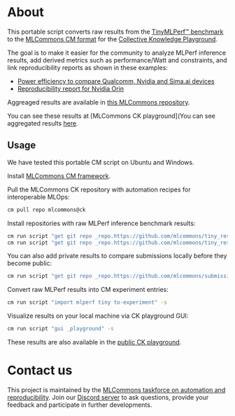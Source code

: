 # About

This portable script converts raw results from the [TinyMLPerf™ benchmark]( https://github.com/mlcommons/tiny )
to the [MLCommons CM format](https://github.com/mlcommons/ck) for the [Collective Knowledge Playground](https://x.cKnowledge.org).

The goal is to make it easier for the community to analyze MLPerf inference results, 
add derived metrics such as performance/Watt and constraints,
and link reproducibility reports as shown in these examples:
* [Power efficiency to compare Qualcomm, Nvidia and Sima.ai devices](https://cKnowledge.org/mlcommons-mlperf-inference-gui-derived-metrics-and-conditions)
* [Reproducibility report for Nvidia Orin](https://access.cknowledge.org/playground/?action=experiments&name=mlperf-inference--v3.0--edge--closed--image-classification--offline&result_uid=3751b230c800434a)

Aggreaged results are available in [this MLCommons repository](https://github.com/mlcommons/cm_inference_results).

You can see these results at [MLCommons CK playground](You can see aggregated results [here](https://access.cknowledge.org/playground/?action=experiments&tags=mlperf-tiny,all).

## Usage

We have tested this portable CM script on Ubuntu and Windows.

Install [MLCommons CM framework](https://github.com/mlcommons/ck/blob/master/docs/installation.md).

Pull the MLCommons CK repository with automation recipes for interoperable MLOps:
```bash
cm pull repo mlcommons@ck
```

Install repositories with raw MLPerf inference benchmark results:
```bash
cm run script "get git repo _repo.https://github.com/mlcommons/tiny_results_v0.7" --extra_cache_tags=mlperf-tiny-results,version-0.7
cm run script "get git repo _repo.https://github.com/mlcommons/tiny_results_v1.0" --extra_cache_tags=mlperf-tiny-results,version-1.0
```

You can also add private results to compare submissions locally before they become public:
```bash
cm run script "get git repo _repo.https://github.com/mlcommons/submissions_tiny_v1.1" --extra_cache_tags=mlperf-tiny-results,version-1.1-private
```

Convert raw MLPerf results into CM experiment entries:
```bash
cm run script "import mlperf tiny to-experiment" -s
```

Visualize results on your local machine via CK playground GUI:
```bash
cm run script "gui _playground" -s
```

These results are also available in the [public CK playground](https://access.cknowledge.org/playground/?action=experiments&tags=mlperf-tiny,all).

# Contact us

This project is maintained by the [MLCommons taskforce on automation and reproducibility](https://cKnowledge.org/mlcommons-taskforce).
Join our [Discord server](https://discord.gg/JjWNWXKxwT) to ask questions, provide your feedback and participate in further developments.
